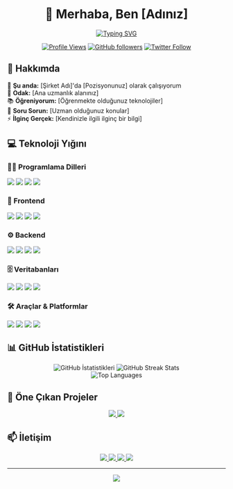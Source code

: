 <div align="center">
  
# 👋 Merhaba, Ben [Adınız]

[![Typing SVG](https://readme-typing-svg.herokuapp.com?font=Fira+Code&pause=1000&color=00FF00&center=true&vCenter=true&width=435&lines=Full+Stack+Developer;Software+Engineer;Tech+Enthusiast)](https://git.io/typing-svg)

[![Profile Views](https://komarev.com/ghpvc/?username=KULLANICI_ADINIZ&label=Profile%20views&color=0e75b6&style=flat)](https://github.com/KULLANICI_ADINIZ)
[![GitHub followers](https://img.shields.io/github/followers/KULLANICI_ADINIZ?style=social)](https://github.com/KULLANICI_ADINIZ)
[![Twitter Follow](https://img.shields.io/twitter/follow/TWITTER_KULLANICI_ADINIZ?style=social)](https://twitter.com/TWITTER_KULLANICI_ADINIZ)

</div>

## 🚀 Hakkımda

🏢 **Şu anda:** [Şirket Adı]'da [Pozisyonunuz] olarak çalışıyorum  
🎯 **Odak:** [Ana uzmanlık alanınız]  
📚 **Öğreniyorum:** [Öğrenmekte olduğunuz teknolojiler]  
💬 **Soru Sorun:** [Uzman olduğunuz konular]  
⚡ **İlginç Gerçek:** [Kendinizle ilgili ilginç bir bilgi]

## 💻 Teknoloji Yığını

### 👨‍💻 Programlama Dilleri

<p align="left">
  <img src="https://img.shields.io/badge/JavaScript-F7DF1E?style=for-the-badge&logo=javascript&logoColor=black" />
  <img src="https://img.shields.io/badge/TypeScript-007ACC?style=for-the-badge&logo=typescript&logoColor=white" />
  <img src="https://img.shields.io/badge/Python-3776AB?style=for-the-badge&logo=python&logoColor=white" />
  <img src="https://img.shields.io/badge/C%23-239120?style=for-the-badge&logo=c-sharp&logoColor=white" />
</p>

### 🎨 Frontend

<p align="left">
  <img src="https://img.shields.io/badge/React-20232A?style=for-the-badge&logo=react&logoColor=61DAFB" />
  <img src="https://img.shields.io/badge/Next.js-000000?style=for-the-badge&logo=next.js&logoColor=white" />
  <img src="https://img.shields.io/badge/Tailwind_CSS-38B2AC?style=for-the-badge&logo=tailwind-css&logoColor=white" />
  <img src="https://img.shields.io/badge/Bootstrap-563D7C?style=for-the-badge&logo=bootstrap&logoColor=white" />
</p>

### ⚙️ Backend

<p align="left">
  <img src="https://img.shields.io/badge/Node.js-339933?style=for-the-badge&logo=node.js&logoColor=white" />
  <img src="https://img.shields.io/badge/.NET-512BD4?style=for-the-badge&logo=.net&logoColor=white" />
  <img src="https://img.shields.io/badge/Express.js-000000?style=for-the-badge&logo=express&logoColor=white" />
  <img src="https://img.shields.io/badge/NestJS-E0234E?style=for-the-badge&logo=nestjs&logoColor=white" />
</p>

### 🗄️ Veritabanları

<p align="left">
  <img src="https://img.shields.io/badge/MongoDB-4EA94B?style=for-the-badge&logo=mongodb&logoColor=white" />
  <img src="https://img.shields.io/badge/PostgreSQL-316192?style=for-the-badge&logo=postgresql&logoColor=white" />
  <img src="https://img.shields.io/badge/MySQL-005C84?style=for-the-badge&logo=mysql&logoColor=white" />
  <img src="https://img.shields.io/badge/Redis-DC382D?style=for-the-badge&logo=redis&logoColor=white" />
</p>

### 🛠 Araçlar & Platformlar

<p align="left">
  <img src="https://img.shields.io/badge/Docker-2CA5E0?style=for-the-badge&logo=docker&logoColor=white" />
  <img src="https://img.shields.io/badge/Git-F05032?style=for-the-badge&logo=git&logoColor=white" />
  <img src="https://img.shields.io/badge/Postman-FF6C37?style=for-the-badge&logo=postman&logoColor=white" />
  <img src="https://img.shields.io/badge/Linux-FCC624?style=for-the-badge&logo=linux&logoColor=black" />
</p>

## 📊 GitHub İstatistikleri

<div align="center">
  <img src="https://github-readme-stats.vercel.app/api?username=KULLANICI_ADINIZ&show_icons=true&theme=radical" alt="GitHub İstatistikleri" />
  <img src="https://github-readme-streak-stats.herokuapp.com/?user=KULLANICI_ADINIZ&theme=radical" alt="GitHub Streak Stats" />
</div>

<div align="center">
  <img src="https://github-readme-stats.vercel.app/api/top-langs/?username=KULLANICI_ADINIZ&layout=compact&theme=radical" alt="Top Languages" />
</div>

## 🌟 Öne Çıkan Projeler

<div align="center">
  <a href="https://github.com/KULLANICI_ADINIZ/proje1">
    <img src="https://github-readme-stats.vercel.app/api/pin/?username=KULLANICI_ADINIZ&repo=proje1&theme=radical" />
  </a>
  <a href="https://github.com/KULLANICI_ADINIZ/proje2">
    <img src="https://github-readme-stats.vercel.app/api/pin/?username=KULLANICI_ADINIZ&repo=proje2&theme=radical" />
  </a>
</div>

## 📫 İletişim

<p align="center">
  <a href="https://linkedin.com/in/LINKEDIN_KULLANICI_ADINIZ">
    <img src="https://img.shields.io/badge/LinkedIn-0077B5?style=for-the-badge&logo=linkedin&logoColor=white" />
  </a>
  <a href="https://twitter.com/TWITTER_KULLANICI_ADINIZ">
    <img src="https://img.shields.io/badge/Twitter-1DA1F2?style=for-the-badge&logo=twitter&logoColor=white" />
  </a>
  <a href="mailto:EMAİL_ADRESİNİZ">
    <img src="https://img.shields.io/badge/Email-D14836?style=for-the-badge&logo=gmail&logoColor=white" />
  </a>
  <a href="https://WEBSİTENİZ">
    <img src="https://img.shields.io/badge/Website-4285F4?style=for-the-badge&logo=google-chrome&logoColor=white" />
  </a>
</p>

---

<div align="center">
  <img src="https://capsule-render.vercel.app/api?type=waving&color=gradient&height=100&section=footer" />
</div>
